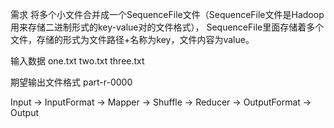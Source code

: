 需求
将多个小文件合并成一个SequenceFile文件（SequenceFile文件是Hadoop用来存储二进制形式的key-value对的文件格式），
SequenceFile里面存储着多个文件，存储的形式为文件路径+名称为key，文件内容为value。

输入数据
one.txt two.txt three.txt

期望输出文件格式
part-r-0000


Input -> InputFormat -> Mapper -> Shuffle -> Reducer -> OutputFormat -> Output
